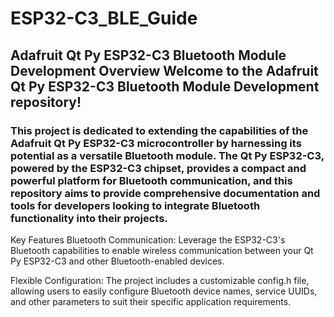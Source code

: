 # ESP32-C3_BLE_Guide

## Adafruit Qt Py ESP32-C3 Bluetooth Module Development Overview Welcome to the Adafruit Qt Py ESP32-C3 Bluetooth Module Development repository!

### This project is dedicated to extending the capabilities of the Adafruit Qt Py ESP32-C3 microcontroller by harnessing its potential as a versatile Bluetooth module. The Qt Py ESP32-C3, powered by the ESP32-C3 chipset, provides a compact and powerful platform for Bluetooth communication, and this repository aims to provide comprehensive documentation and tools for developers looking to integrate Bluetooth functionality into their projects.
Key Features Bluetooth Communication: Leverage the ESP32-C3's Bluetooth capabilities to enable wireless communication between your Qt Py ESP32-C3 and other Bluetooth-enabled devices.

Flexible Configuration: The project includes a customizable config.h file, allowing users to easily configure Bluetooth device names, service UUIDs, and other parameters to suit their specific application requirements.

